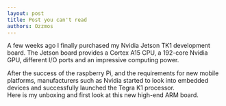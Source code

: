 ```yaml
---
layout: post
title: Post you can't read
authors: Ozzmos
---
```


A few weeks ago I finally purchased my Nvidia Jetson TK1 development board.
 The Jetson board provides a Cortex A15 CPU, a 192-core Nvidia GPU, different I/O ports and an impressive computing power.
   <!--more-->
  After the success of the raspberry Pi, and the requirements for new 
  mobile platforms, manufacturers such as Nvidia started to look into 
  embedded devices and successfully launched the Tegra K1 processor.  
  Here is my unboxing and first look at this new high-end ARM board.